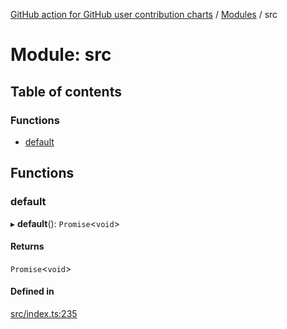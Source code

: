 [GitHub action for GitHub user contribution charts](../README.md) / [Modules](../modules.md) / src

# Module: src

## Table of contents

### Functions

- [default](src.md#default)

## Functions

### default

▸ **default**(): `Promise`<`void`\>

#### Returns

`Promise`<`void`\>

#### Defined in

[src/index.ts:235](https://github.com/AlexRogalskiy/github-action-user-contribution/blob/8736815/src/index.ts#L235)
